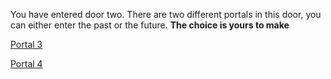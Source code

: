 You have entered door two. There are two different portals in this door, you can either enter the past or the future. **The choice is yours to make**


[Portal 3](portal-3.md)



[Portal 4](portal-4.md)
